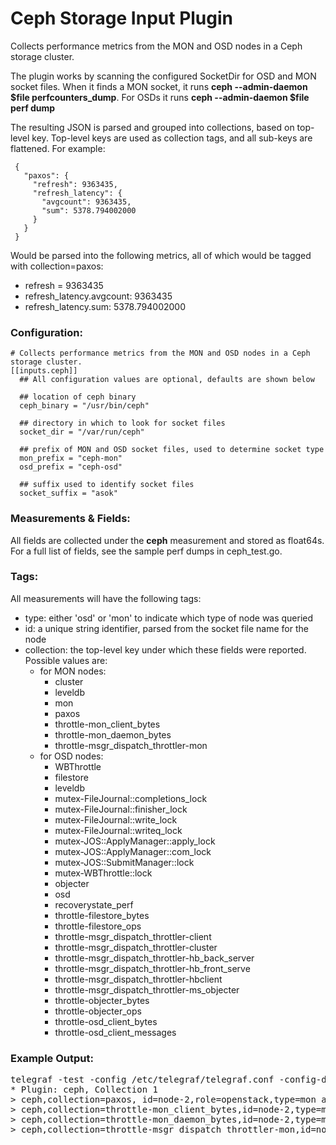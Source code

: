 # Ceph Storage Input Plugin

Collects performance metrics from the MON and OSD nodes in a Ceph storage cluster.

The plugin works by scanning the configured SocketDir for OSD and MON socket files.  When it finds
a MON socket, it runs **ceph --admin-daemon $file perfcounters_dump**. For OSDs it runs **ceph --admin-daemon $file perf dump**

The resulting JSON is parsed and grouped into collections, based on top-level key.  Top-level keys are
used as collection tags, and all sub-keys are flattened. For example:

```
 {
   "paxos": {
     "refresh": 9363435,
     "refresh_latency": {
       "avgcount": 9363435,
       "sum": 5378.794002000
     }
   }
 }
```

Would be parsed into the following metrics, all of which would be tagged with collection=paxos:

 - refresh = 9363435
 - refresh_latency.avgcount: 9363435
 - refresh_latency.sum: 5378.794002000


### Configuration:

```
# Collects performance metrics from the MON and OSD nodes in a Ceph storage cluster.
[[inputs.ceph]]
  ## All configuration values are optional, defaults are shown below

  ## location of ceph binary
  ceph_binary = "/usr/bin/ceph"

  ## directory in which to look for socket files
  socket_dir = "/var/run/ceph"

  ## prefix of MON and OSD socket files, used to determine socket type
  mon_prefix = "ceph-mon"
  osd_prefix = "ceph-osd"

  ## suffix used to identify socket files
  socket_suffix = "asok"
```

### Measurements & Fields:

All fields are collected under the **ceph** measurement and stored as float64s. For a full list of fields, see the sample perf dumps in ceph_test.go.


### Tags:

All measurements will have the following tags:

- type: either 'osd' or 'mon' to indicate which type of node was queried
- id: a unique string identifier, parsed from the socket file name for the node
- collection: the top-level key under which these fields were reported. Possible values are:
  - for MON nodes:
    - cluster
    - leveldb
    - mon
    - paxos
    - throttle-mon_client_bytes
    - throttle-mon_daemon_bytes
    - throttle-msgr_dispatch_throttler-mon
  - for OSD nodes:
    - WBThrottle
    - filestore
    - leveldb
    - mutex-FileJournal::completions_lock
    - mutex-FileJournal::finisher_lock
    - mutex-FileJournal::write_lock
    - mutex-FileJournal::writeq_lock
    - mutex-JOS::ApplyManager::apply_lock
    - mutex-JOS::ApplyManager::com_lock
    - mutex-JOS::SubmitManager::lock
    - mutex-WBThrottle::lock
    - objecter
    - osd
    - recoverystate_perf
    - throttle-filestore_bytes
    - throttle-filestore_ops
    - throttle-msgr_dispatch_throttler-client
    - throttle-msgr_dispatch_throttler-cluster
    - throttle-msgr_dispatch_throttler-hb_back_server
    - throttle-msgr_dispatch_throttler-hb_front_serve
    - throttle-msgr_dispatch_throttler-hbclient
    - throttle-msgr_dispatch_throttler-ms_objecter
    - throttle-objecter_bytes
    - throttle-objecter_ops
    - throttle-osd_client_bytes
    - throttle-osd_client_messages


### Example Output:

<pre>
telegraf -test -config /etc/telegraf/telegraf.conf -config-directory /etc/telegraf/telegraf.d  -input-filter ceph
* Plugin: ceph, Collection 1
> ceph,collection=paxos, id=node-2,role=openstack,type=mon accept_timeout=0,begin=14931264,begin_bytes.avgcount=14931264,begin_bytes.sum=180309683362,begin_keys.avgcount=0,begin_keys.sum=0,begin_latency.avgcount=14931264,begin_latency.sum=9293.29589,collect=1,collect_bytes.avgcount=1,collect_bytes.sum=24,collect_keys.avgcount=1,collect_keys.sum=1,collect_latency.avgcount=1,collect_latency.sum=0.00028,collect_timeout=0,collect_uncommitted=0,commit=14931264,commit_bytes.avgcount=0,commit_bytes.sum=0,commit_keys.avgcount=0,commit_keys.sum=0,commit_latency.avgcount=0,commit_latency.sum=0,lease_ack_timeout=0,lease_timeout=0,new_pn=0,new_pn_latency.avgcount=0,new_pn_latency.sum=0,refresh=14931264,refresh_latency.avgcount=14931264,refresh_latency.sum=8706.98498,restart=4,share_state=0,share_state_bytes.avgcount=0,share_state_bytes.sum=0,share_state_keys.avgcount=0,share_state_keys.sum=0,start_leader=0,start_peon=1,store_state=14931264,store_state_bytes.avgcount=14931264,store_state_bytes.sum=353119959211,store_state_keys.avgcount=14931264,store_state_keys.sum=289807523,store_state_latency.avgcount=14931264,store_state_latency.sum=10952.835724 1462821234814535148
> ceph,collection=throttle-mon_client_bytes,id=node-2,type=mon get=1413017,get_or_fail_fail=0,get_or_fail_success=0,get_sum=71211705,max=104857600,put=1413013,put_sum=71211459,take=0,take_sum=0,val=246,wait.avgcount=0,wait.sum=0 1462821234814737219
> ceph,collection=throttle-mon_daemon_bytes,id=node-2,type=mon get=4058121,get_or_fail_fail=0,get_or_fail_success=0,get_sum=6027348117,max=419430400,put=4058121,put_sum=6027348117,take=0,take_sum=0,val=0,wait.avgcount=0,wait.sum=0 1462821234814815661
> ceph,collection=throttle-msgr_dispatch_throttler-mon,id=node-2,type=mon get=54276277,get_or_fail_fail=0,get_or_fail_success=0,get_sum=370232877040,max=104857600,put=54276277,put_sum=370232877040,take=0,take_sum=0,val=0,wait.avgcount=0,wait.sum=0 1462821234814872064
</pre>
